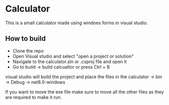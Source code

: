# Calculator

This is a small calculator made using windoes forms in visual studio.

## How to build

- Clone the repo
- Open Visual studio and select "open a project or solution"
- Navigate to the calculator.sln or .csproj file and open it
- Go to build -> build calcualtor or press Ctrl + B

visual studio will build the project and place the files in the calculator -> bin -> Debug -> net8.0-windows

If you want to move the exe file make sure to move all the other files as they are required to make it run.
